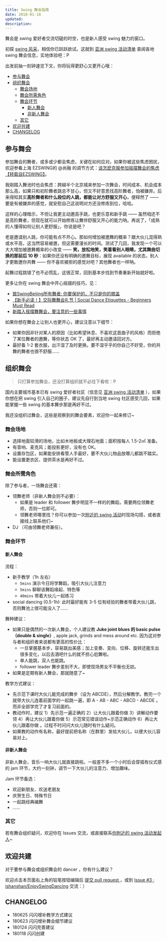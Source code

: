 ```yaml
---
title: Swing 舞会指南
date: 2018-01-18
updated: 
description: 
---
```


舞会是 swing 爱好者交流切磋的时空，也是新人感受 swing 魅力的窗口。

初探 [swing 风采](https://github.com/ishanshan/EnjoySwingDancing/blob/master/IdxHighLightResources.md#swing-dancing-%E6%98%9F%E6%A0%87%E8%B5%84%E6%BA%90)，相信你已跃跃欲试。这就到 [亚洲 swing 活动清单](https://github.com/ishanshan/EnjoySwingDancing/blob/master/IdxHighLightResources.md#swing-%E5%91%A8%E8%BE%B9) 查阅各地 swing 舞会信息，实地体验吧：P

出发前抽一刻钟速览下文，你将玩得更舒心又更开心哦：

<!-- START doctoc generated TOC please keep comment here to allow auto update -->
<!-- DON'T EDIT THIS SECTION, INSTEAD RE-RUN doctoc TO UPDATE -->


- [参与舞会](#%E5%8F%82%E4%B8%8E%E8%88%9E%E4%BC%9A)
- [组织舞会](#%E7%BB%84%E7%BB%87%E8%88%9E%E4%BC%9A)
  - [舞会场地](#%E8%88%9E%E4%BC%9A%E5%9C%BA%E5%9C%B0)
  - [舞会所需角色](#%E8%88%9E%E4%BC%9A%E6%89%80%E9%9C%80%E8%A7%92%E8%89%B2)
  - [舞会环节](#%E8%88%9E%E4%BC%9A%E7%8E%AF%E8%8A%82)
    - [新人舞会](#%E6%96%B0%E4%BA%BA%E8%88%9E%E4%BC%9A)
    - [非新人舞会](#%E9%9D%9E%E6%96%B0%E4%BA%BA%E8%88%9E%E4%BC%9A)
  - [其它](#%E5%85%B6%E5%AE%83)
- [欢迎共建](#%E6%AC%A2%E8%BF%8E%E5%85%B1%E5%BB%BA)
- [CHANGELOG](#changelog)

<!-- END doctoc generated TOC please keep comment here to allow auto update -->

## 参与舞会

参加舞会的舞者，或多或少都会焦虑，关键在如何应对。如果你被这些焦虑困扰，欢迎参看上海 EZSWING的 @尚融 的调节方式：[该怎麽克服参加摇摆舞会的焦虑【转载自EZSWING】](http://mp.weixin.qq.com/s?__biz=MjM5NTc0MzQ2Mw==&mid=403852220&idx=1&sn=f2330819c8a46018aaf82964dc3ff5f9&mpshare=1&scene=1&srcid=0113Dh4bxCffO8sqdyXb4WxV#rd)。

我刚踏入舞池时也会焦虑：跨越半个北京城来参加一次舞会，时间成本、机会成本那么高，如果只和初阶舞者跳总不甘心，但又不好意思找高阶舞者，怕被嫌弃。后来得知其实**高阶舞者和什么段位的人跳，都能让对方舒服又开心**，便释然了 —— 要是有被嫌弃的感觉，就安慰自己这说明对方还没修炼到位，哈哈。

这样的心理暗示，不但让我更主动邀高手跳，也更乐意和新手跳 —— 虽然咱还不是高阶舞者，但现在就可以开始修炼让舞伴舒服又开心的能力呐。再说了，「成熟的人懂得如何让别人更舒服」，你说是吧？

老是邀请别人跳，你可能有点不开心。那如何增加被邀舞的概率？跟大伙儿混得熟或水平高，这当然容易被邀，但这需要漫长的时间。测试了几回，我发现一个可以大大增加被邀舞概率的小改变 —— **笑，放松地笑，笑着看别人眼睛，尤其舞曲切换的那前后 10 秒**：如果你还没有明确的邀舞目标，展现 available 的状态，别人才更敢邀你共舞 —— 你不喜欢被拒的感觉对吧？其他舞者也一样呐。

起舞过程跳错了也不必慌乱，这很正常，回到基本步找到节奏重新开始就好啦。

更多让你在 swing 舞会中开心摇摆的技巧，见：


- [致SwingBeijing所有舞者: 你要保护的，不只是你的膝盖](https://mp.weixin.qq.com/s?__biz=MjM5NTc0MzQ2Mw==&mid=209565194&idx=1&sn=66860af638bc68f999fea0169fcb882a&mpshare=1&scene=1&srcid=0113EP85kF59jOFi6NVpdrae#rd)
- [【新手必读！】交际舞舞会礼节 | Social Dance Etiquettes - Beginners Must Read](https://mp.weixin.qq.com/s?__biz=MjM5NTc0MzQ2Mw==&mid=200271985&idx=1&sn=50e302d5738f9d30b2152b5029b9befc&mpshare=1&scene=1&srcid=01134ZhmFxGGemVWILsqrQ8K#rd)
- [新踏入摇摆舞舞会，要注意的一些事情](https://mp.weixin.qq.com/s?__biz=MzUxNjA0MDkwMA==&mid=2247483747&idx=1&sn=f9039d18000fa3b577804e0035670590&chksm=f9ac30c8cedbb9de139811eab545221a2e24d82483ddd843d2f4484114bf8ec779bd9da21806&mpshare=1&scene=1&srcid=11018RfPIWXJgPGkQg90DQDA#rd)

如果你想在舞会上让别人也更开心，建议注意以下细节：

- 如果你因非针对某人的原因（比如希望休息、不喜欢这首曲子的风格）而拒绝了某位舞者的邀舞，等你状态 OK 了，最好再主动邀请回对方。
- 最好备 1-2 套衣服，出汗湿了及时更换。要不湿乎乎的你自己不好受，你的共舞的舞者也很不舒服……

## 组织舞会

> 只打算参加舞会，还没打算组织就不必往下看啦：P


国内主要城市基本已有 swing 爱好者社区（信息见 [亚洲 swing 活动清单](https://github.com/ishanshan/EnjoySwingDancing/blob/master/IdxHighLightResources.md#swing-%E5%91%A8%E8%BE%B9) ），如果你想在把 swing 引入自己的圈子，建议先自行到当地 swing 社区感受几回，如果能掌握一些 swing 的基本舞步那是再好不过。

我还没组织过舞会，这些是观察到的舞会要素，欢迎你一起来修订~



### 舞会场地

- 选择地面较滑的场地，比如木地板或大理石地面；面积按每人 1.5-2㎡ 准备。
- 有音响、麦克风；能投影更好，没有也 OK。
- 设置存包区，如果能安排看管人手最好，要不大伙儿物品放哪儿都跳不踏实。
- 能设置更衣区、提供茶水是再好不过。


### 舞会所需角色

除了参与者，一场舞会还需：

- 领舞老师（非新人舞会则不必要）：
	- 如果是 leader 和 follower 舞步明显不一样的的舞蹈，需要两位领舞老师，否则一位即可。
	- 领舞老师哪里找？你可以参加一次[附近的 swing 活动](https://github.com/ishanshan/EnjoySwingDancing/blob/master/IdxHighLightResources.md#swing-%E5%91%A8%E8%BE%B9)时现场勾搭，或者直接线上联系他们~
- DJ （可由领舞老师兼任）。

### 舞会环节

#### 新人舞会

流程：

- 新手教学（1h 左右）
	- `5mins` 演示今日将学舞蹈，吸引大伙儿注意力
	- `5mins` 聊聊该舞蹈缘起、特色等
	- `40mins` 带着大伙儿一起练习
- social dancing (0.5-1h): 此时最好能有 3-5 位有经验的舞者带着大伙儿跳，否则舞池上很可能没人了……

舞种建议：

- 如果只是偶然的一次新人舞会，个人建议教 **Juke joint blues 的 basic pulse（double & single）**, apple jack, grinds and mess around etc. 因为这对参与者和组织者来说都有更高的性价比：
	- 一旦掌握基本步，容易跳出美感；加上变奏、变向、位移、旋转还能生出很多变化，以后去酒吧什么的就不担心尬舞啦。
	- 单人能跳，双人也能跳。
	- follower leader 舞步差别不大，即使现场男女不平衡也无妨。
- 如果是定期有新人舞会，那就随意了~

教学方式建议：

- 先示范下课时大伙儿能完成的舞步（设为 ABCDE），然后分解教学。教完一个就带大伙儿连着前面学的一起跳一遍，即 A - AB - ABC - ABCD - ABCDE 。而非全部学完了才复习前面的。
- 教动作时，建议 1）先示范一遍正确的 2）让大伙儿跟着你做 3）讲解动作要领 4）再让大伙儿跟着你做 5）示范常见错误动作+示范正确动作 6）再让大伙儿跟着你做 。过程不时问问大伙儿随时有什么疑问。
- 如果教的动作有名称，最好提前把名称（在群里）发给大伙儿，以便大伙儿容易对上。

#### 非新人舞会

非新人舞会，音乐一响大伙儿就直接跳啦。一般差不多一个小时后会穿插有仪式感的 jam 环节，大约一刻钟，调节一下大伙儿的注意力、增加趣味。

Jam 环节备选：

- 欢迎新朋友、欢送老朋友
- 庆贺生日、特殊节日
- 一起跳经典编舞
- ……

### 其它

若有舞会组织疑问，欢迎你在 Issues 交流，或直接联系[你附近的 swing 活动发起人](https://github.com/ishanshan/EnjoySwingDancing/blob/master/IdxHighLightResources.md#swing-%E5%91%A8%E8%BE%B9)~

## 欢迎共建

对于要参与舞会或组织舞会的 dancer ，你有什么建议？

欢迎点击本页面右上角的铅笔按钮编辑后 [提交 pull request ](https://guides.github.com/activities/forking/#making-changes) ，或到 [Issue #3 · ishanshan/EnjoySwingDancing](https://github.com/ishanshan/EnjoySwingDancing/issues/3) 交流：）

## CHANGELOG 

- 180625 闪闪增补教学方式建议
- 180623 闪闪增补舞会细节建议
- 180124 闪闪完善建议
- 180118 闪闪创建


